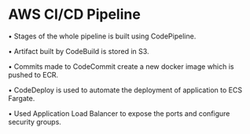 # AWS CI/CD Pipeline

• Stages of the whole pipeline is built using CodePipeline.

• Artifact built by CodeBuild is stored in S3.

• Commits made to CodeCommit create a new docker image which is pushed to ECR.

• CodeDeploy is used to automate the deployment of application to ECS Fargate.

• Used Application Load Balancer to expose the ports and configure security groups.
